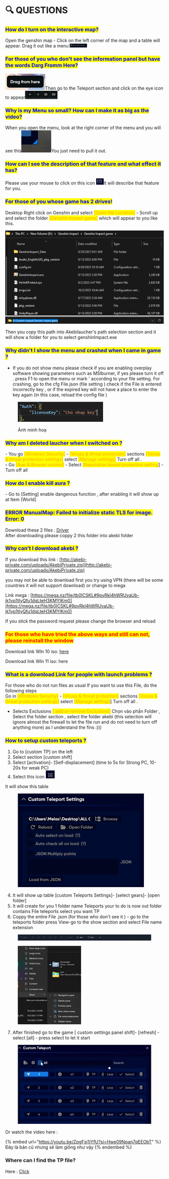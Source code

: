 # 🔍 QUESTIONS

### <mark style="color:blue;">How do I turn on the interactive map?</mark>

Open the genshin map - Click on the left corner of the map and a table will appear. Drag it out like a menu ![](<../.gitbook/assets/image (3) (1) (1).png>)

### <mark style="color:blue;">For those of you who don't see the information panel but have the words Darg Fromm Here?</mark>

![](<../.gitbook/assets/image (1) (1) (1).png>)Then go to the Teleport section and click on the eye icon to appear![](<../.gitbook/assets/image (1) (1) (1) (1).png>)

### <mark style="color:blue;">Why is my Menu so small? How can I make it as big as the video?</mark>

When you open the menu, look at the right corner of the menu and you will see this![](<../.gitbook/assets/image (23).png>)You just need to pull it out.

### <mark style="color:blue;">How can I see the description of that feature and what effect it has?</mark>

Please use your mouse to click on this icon ![](<../.gitbook/assets/image (22).png>)It will describe that feature for you.

### <mark style="color:blue;">For those of you whose game has 2 drives!</mark>

Desktop Right click on Genshin and select <mark style="color:orange;">\[Open file Location]</mark> - Scroll up and select the folder <mark style="color:orange;">\[Genshin Impact game]</mark> which will appear to you like this.

![](<../.gitbook/assets/image (3) (1).png>)![](<../.gitbook/assets/image (21).png>)

Then you copy this path into Akebilaucher's path selection section and it will show a folder for you to select genshinImpact.exe

### <mark style="color:blue;">Why didn't I show the menu and crashed when I came in game ?</mark>

* If you do not show menu please check if you are enabling overplay software showing parameters such as MSIburner, if yes please turn it off . press F1 to open the menu or mark ' according to your file setting. For crashing, go to the cfg File.json (file setting ) check if the File is entered incorrectly key , or if the expired key will not have a place to enter the key again (in this case, reload the config file )

<figure><img src="../.gitbook/assets/Screenshot 2023-10-03 135107.png" alt=""><figcaption><p>Ảnh minh hoạ</p></figcaption></figure>

### <mark style="color:blue;">Why am I deleted laucher when I switched on ?</mark>

\- You go <mark style="color:orange;">\[Windows Security]</mark> - <mark style="color:orange;">\[Viruss & threat protection]</mark> sections <mark style="color:orange;">\[Viruss & threat protection settings]</mark> select <mark style="color:orange;">\[Manage settings]</mark> Turn off all .\
**-** Go <mark style="color:orange;">\[App & Bowser control]</mark> - Select <mark style="color:orange;">\[Reputation based protection setting</mark>] - Turn off all

### <mark style="color:blue;">How do I enable kill aura ?</mark>

\- Go to \[Setting] enable dangerous function , after enabling it will show up at Item \[World]

### <mark style="color:blue;">ERROR ManualMap: Failed to initialize static TLS for image. Error: 0</mark>

Download these 2 files : [Driver](https://drive.google.com/drive/folders/1LkP66KHFBcu3IVi6AxCdj7JU5Vrx4H7n?usp=sharing)\
After downloading please coppy 2 this folder into akebi folder

### <mark style="color:blue;">Why can't I download akebi ?</mark>

If you download this link : [http://akebi-private.com/uploads/AkebiPrivate.zip](http://akebi-private.com/uploads/AkebiPrivate.zip)

you may not be able to download first you try using VPN (there will be some countries it will not support download) or change to mega

Link mega : [https://mega.nz/file/tb0lCSKL#9pvRkl4hWRUvaUb-jk1vp1tIyQfu1dqLteH3KMYlKm0](https://mega.nz/file/tb0lCSKL#9pvRkl4hWRUvaUb-jk1vp1tIyQfu1dqLteH3KMYlKm0)

If you stick the password request please change the browser and reload

### <mark style="color:red;">For those who have tried the above ways and still can not, please reinstall the window</mark>

Download link WIn 10 iso: [here](https://support.microsoft.com/en-us/windows/create-an-iso-file-for-windows-10-38547366-1dcb-7afd-1726-9eb222d72705)&#x20;

Download link WIn 11 iso: here

### <mark style="color:blue;">What is a download Link for people with launch problems ?</mark>

For those who do not run files as usual If you want to use this File, do the following steps\
Go in <mark style="color:orange;">\[Windows Security]</mark> - <mark style="color:orange;">\[Viruss & threat protection]</mark> sections <mark style="color:orange;">\[Viruss & threat protection settings]</mark> select <mark style="color:orange;">\[Manage settings</mark>] Turn off all .

* Selects Exclusions <mark style="color:orange;">\[ add or remove Exclusions]</mark> Chọn vào phần Folder , Select the folder section , select the folder akebi (this selection will ignore almost the firewall to let the file run and do not need to turn off anything more) as I understand the fins :)))

### <mark style="color:blue;">**How to setup custom teleports ?**</mark>

1. Go to \[custom TP] on the left&#x20;
2. Select section \[custom shift]&#x20;
3. Select \[activation]- \[Self-displacement] (time to 5s for Strong PC, 10-20s for weak PC)
4. Select this icon ![](<../.gitbook/assets/Screenshot 2023-10-03 130639.png>)

It will show this table

<figure><img src="../.gitbook/assets/spaces_ZbKaBGYDYr0igtCwvs4p_uploads_3PZfjaeQ2LzdXrgjica0_image (1).webp" alt=""><figcaption></figcaption></figure>



4. It will show up table \[custom Teleports Settings]- \[select gears]- \[open folder]
5. It will create for you 1 folder name Teleports your to do is now out folder contains File teleports select you want TP
6. Coppy the entire File .json (for those who don't see it ) - go to the teleports folder press View-go to the show section and select File name extension

<div align="center">

<figure><img src="../.gitbook/assets/Screenshot 2023-10-03 132433.png" alt=""><figcaption></figcaption></figure>

</div>

<div align="left">

<figure><img src="../.gitbook/assets/Screenshot 2023-10-03 132531.png" alt="" width="201"><figcaption></figcaption></figure>

</div>

7. After finished go to the game \[ custom settings panel shift]- \[refresh] - select \[all] - press select to let it start

<figure><img src="../.gitbook/assets/Screenshot 2023-10-03 133628.png" alt=""><figcaption></figcaption></figure>

Or watch the video here :

{% embed url="https://youtu.be/ZpgFsj1iYfU?si=Hwe09Npan7qEEObT" %}
Đây là bản cũ nhưng sẽ làm giống như vậy
{% endembed %}

### Where can I find the TP file?

Here : [Click](https://drive.google.com/drive/folders/1AtpBcIS-TqQzT7BJ54bo29SWbqtlstVt?usp=sharing)
